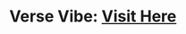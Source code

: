 # Verse Vibe: <a target="_blank" href="https://danielle-higgins.github.io/verse-vibe/index.html">Visit Here</a>

<img>

